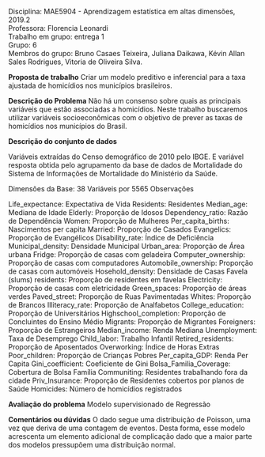 Disciplina: MAE5904 - Aprendizagem estatística em altas dimensões, 2019.2 <br/>
Professora: Florencia Leonardi <br/>
Trabalho em grupo: entrega 1 <br/>
Grupo: 6 <br/>
Membros do grupo: Bruno Casaes Teixeira, Juliana Daikawa, Kévin Allan Sales Rodrigues, Vitoria de Oliveira Silva. <br/>

**Proposta de trabalho**
Criar um modelo preditivo e inferencial para a taxa ajustada de homicídios nos municípios brasileiros.


**Descrição do Problema**
Não há um consenso sobre quais as principais variáveis que estão associadas a homicídios. Neste trabalho buscaremos utilizar variáveis socioeconômicas com o objetivo de prever as taxas de homicídios nos municípios do Brasil.


**Descrição do conjunto de dados**

Variáveis extraídas do Censo demográfico de 2010 pelo IBGE. E variável resposta obtida pelo agrupamento da base de dados de Mortalidade do Sistema de Informações de Mortalidade do Ministério da Saúde.

Dimensões da Base: 38 Variáveis por 5565 Observações

Life_expectance: Expectativa de Vida
Residents: Residentes
Median_age: Mediana de Idade
Elderly: Proporção de Idosos
Dependency_ratio: Razão de Dependência
Women: Proporção de Mulheres
Per_capita_births: Nascimentos per capita
Married: Proporção de Casados
Evangelics: Proporção de Evangélicos
Disability_rate: Índice de Deficiência
Municipal_density: Densidade Municipal
Urban_area: Proporção de Área urbana
Fridge: Proporção de casas com geladeira
Computer_ownership: Proporção de casas com computadores
Automobile_ownership: Proporção de casas com automóveis
Hosehold_density: Densidade de Casas
Favela (slums) residents: Proporção de residentes em favelas
Electricity: Proporção de casas com eletricidade
Green_spaces: Proporção de áreas verdes
Paved_street: Proporção de Ruas Pavimentadas
Whites: Proporção de Brancos
Illiteracy_rate: Proporção de Analfabetos
College_education: Proporção de Universitários
Highschool_completion: Proporção de Concluintes do Ensino Médio
Migrants: Proporção de Migrantes
Foreigners: Proporção de Estrangeiros
Median_income: Renda Mediana
Unemployment: Taxa de Desemprego
Child_labor: Trabalho Infantil
Retired_residents: Proporção de Aposentados
Overworking: Índice de Horas Extras
Poor_children: Proporção de Crianças Pobres
Per_capita_GDP: Renda Per Capita
Gini_coefficient: Coeficiente de Gini
Bolsa_Familia_Coverage: Cobertura de Bolsa Família
Communiting: Residentes trabalhando fora da cidade
Priv_Insurance: Proporção de Residentes cobertos por planos de Saúde
Homicides: Número de homicídios registrados


**Avaliação do problema**
Modelo supervisionado de Regressão

**Comentários ou dúvidas**
O dado segue uma distribuição de Poisson, uma vez que deriva de uma contagem de eventos. Desta forma, esse modelo acrescenta um elemento adicional de complicação dado que a maior parte dos modelos pressupõem uma distribuição normal.
